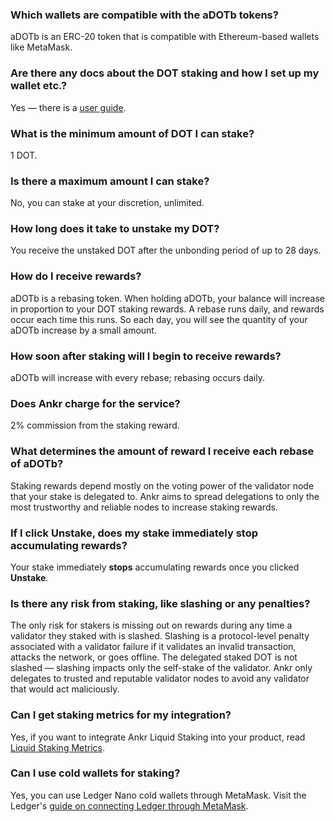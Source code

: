 ### Which wallets are compatible with the aDOTb tokens?

aDOTb is an ERC-20 token that is compatible with Ethereum-based wallets like MetaMask.

### Are there any docs about the DOT staking and how I set up my wallet etc.?

Yes — there is a [user guide](https://www.ankr.com/docs/staking/liquid-staking/dot/stake/).

### What is the minimum amount of DOT I can stake?

1 DOT.

### Is there a maximum amount I can stake?

No, you can stake at your discretion, unlimited.

### How long does it take to unstake my DOT?

You receive the unstaked DOT after the unbonding period of up to 28 days.

### How do I receive rewards?

aDOTb is a rebasing token. When holding aDOTb, your balance will increase in proportion to your DOT staking rewards. A rebase runs daily, and rewards occur each time this runs. So each day, you will see the quantity of your aDOTb increase by a small amount.

### How soon after staking will I begin to receive rewards?

aDOTb will increase with every rebase; rebasing occurs daily.

### Does Ankr charge for the service?

2% commission from the staking reward.

### What determines the amount of reward I receive each rebase of aDOTb?

Staking rewards depend mostly on the voting power of the validator node that your stake is delegated to. Ankr aims to spread delegations to only the most trustworthy and reliable nodes to increase staking rewards.

### If I click Unstake, does my stake immediately stop accumulating rewards?

Your stake immediately **stops** accumulating rewards once you clicked **Unstake**.

### Is there any risk from staking, like slashing or any penalties?

The only risk for stakers is missing out on rewards during any time a validator they staked with is slashed. Slashing is a protocol-level penalty associated with a validator failure if it validates an invalid transaction, attacks the network, or goes offline. The delegated staked DOT is not slashed — slashing impacts only the self-stake of the validator. Ankr only delegates to trusted and reputable validator nodes to avoid any validator that would act maliciously.

### Can I get staking metrics for my integration?

Yes, if you want to integrate Ankr Liquid Staking into your product, read [Liquid Staking Metrics](https://www.ankr.com/docs/staking/for-integrators/restful-api/staking-metrics/).

### Can I use cold wallets for staking?

Yes, you can use Ledger Nano cold wallets through MetaMask. Visit the Ledger's [guide on connecting Ledger through MetaMask](https://www.ledger.com/academy/security/the-safest-way-to-use-metamask).
